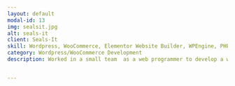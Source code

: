```yaml
---
layout: default
modal-id: 13
img: sealsit.jpg
alt: seals-it
client: Seals-It
skill: Wordpress, WooCommerce, Elementor Website Builder, WPEngine, PHP, HTML, CSS, JavaScript, Plugin Development, Theme Customization
category: Wordpress/WooCommerce Development
description: Worked in a small team  as a web programmer to develop a website for Seals-It. This website showcases the services of Seals-It, and provides an E-Commerce store for online shopping. Received Bronze Award for 2021 Creative Awards presented by The Ad Club of Western Massachusetts.<br><br>Following are some specific tasks that I have worked on. <ul><li>Designed web pages using  Elementor Website Builder </li><li>Migrate existing WooCommerce Store and products data from old web server into new hosting server. </li><li>Set up and configure WooCommerce store and products</li><li>Customized theme</li><li>Mobile Responsive Development for the site</li><li>Manage/Backup/Migrate website within WPEngine Dev, Staging, and Production</li></ul><br><button name="button2" onclick="window.open('https://sealsit.com/')"> View Site</button>


---
```

